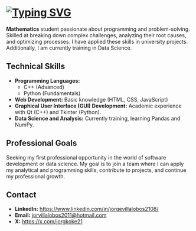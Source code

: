 
# [![Typing SVG](https://readme-typing-svg.herokuapp.com?font=Roboto+Mono&size=30&duration=8000&pause=1000&color=FFFFFF&center=true&width=435&lines=Hi%2C+I'm+Jorge+Villalobos)](https://git.io/typing-svg)

**Mathematics** student passionate about programming and problem-solving. Skilled at breaking down complex challenges, analyzing their root causes, and optimizing processes.
I have applied these skills in university projects.
Additionally, I am currently training in Data Science.

## Technical Skills

* **Programming Languages:**
    * C++ (Advanced)
    * Python (Fundamentals)
* **Web Development:** Basic knowledge (HTML, CSS, JavaScript)
* **Graphical User Interface (GUI) Development:** Academic experience with Qt (C++) and Tkinter (Python).
* **Data Science and Analysis:** Currently training, learning Pandas and NumPy.

## Professional Goals

Seeking my first professional opportunity in the world of software development or data science. My goal is to join a team where I can apply my analytical and programming skills, contribute to projects, and continue my professional growth.

## Contact

* **LinkedIn:** https://www.linkedin.com/in/jorgevillalobos2108/
* **Email:** jorvillalobos2011@hotmail.com
* **X:** https://x.com/jorgkoke21
